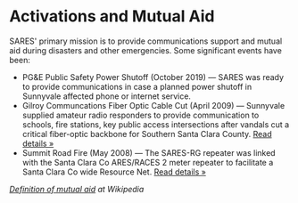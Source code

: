# Activations and Mutual Aid

SARES' primary mission is to provide communications support and mutual aid during disasters and other emergencies. Some significant events have been:

-   PG&E Public Safety Power Shutoff (October 2019) &#8212; SARES was ready to provide communications in case a planned power shutoff in Sunnyvale affected phone or internet service.
-   Gilroy Communcations Fiber Optic Cable Cut (April 2009) &#8212; Sunnyvale supplied amateur radio responders to provide communication to schools, fire stations, key public access intersections after vandals cut a critical fiber-optic backbone for Southern Santa Clara County.
    [Read details &raquo;](gilroy-fiber.md)
-   Summit Road Fire (May 2008) &#8212; The SARES-RG repeater was linked with the Santa Clara Co ARES/RACES 2 meter repeater to facilitate a Santa Clara Co wide Resource Net.
    [Read details &raquo;](summit-road.md)

[_Definition of mutual aid_](<https://en.wikipedia.org/wiki/Mutual_aid_(emergency_services)>) _at Wikipedia_
